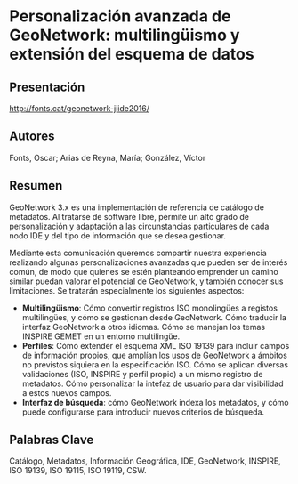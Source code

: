 # Personalización avanzada de GeoNetwork: multilingüismo y extensión del esquema de datos

## Presentación

http://fonts.cat/geonetwork-jiide2016/

## Autores

Fonts, Oscar; Arias de Reyna, María; González, Víctor

## Resumen

GeoNetwork 3.x es una implementación de referencia de catálogo de metadatos. Al tratarse de software libre, permite un alto grado de personalización y adaptación a las circunstancias particulares de cada nodo IDE y del tipo de información que se desea gestionar.

Mediante esta comunicación queremos compartir nuestra experiencia realizando algunas personalizaciones avanzadas que pueden ser de interés común, de modo que quienes se estén planteando emprender un camino similar puedan valorar el potencial de GeoNetwork, y también conocer sus limitaciones. Se tratarán especialmente los siguientes aspectos:

* **Multilingüismo**: Cómo convertir registros ISO monolingües a registos multilingües, y cómo se gestionan desde GeoNetwork. Cómo traducir la interfaz GeoNetwork a otros idiomas. Cómo se manejan los temas INSPIRE GEMET en un entorno multilingüe.
* **Perfiles**: Cómo extender el esquema XML ISO 19139 para incluír campos de información propios, que amplían los usos de GeoNetwork a ámbitos no previstos siquiera en la especificación ISO. Cómo se aplican diversas validaciones (ISO, INSPIRE y perfil propio) a un mismo registro de metadatos. Cómo personalizar la intefaz de usuario para dar visibilidad a estos nuevos campos.
* **Interfaz de búsqueda**: cómo GeoNetwork indexa los metadatos, y cómo puede configurarse para introducir nuevos criterios de búsqueda.

## Palabras Clave

Catálogo, Metadatos, Información Geográfica, IDE, GeoNetwork, INSPIRE, ISO 19139, ISO 19115, ISO 19119, CSW.
